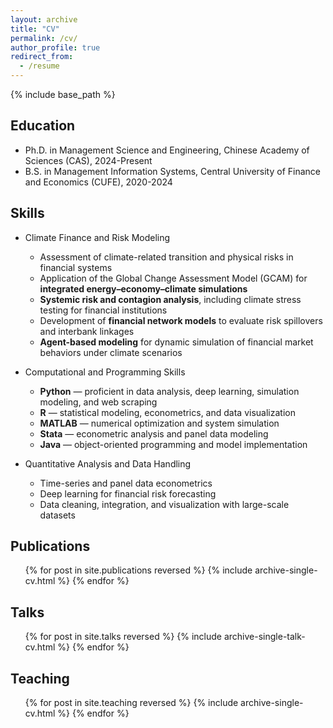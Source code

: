 ```yaml
---
layout: archive
title: "CV"
permalink: /cv/
author_profile: true
redirect_from:
  - /resume
---
```


{% include base_path %}

Education
------
* Ph.D. in Management Science and Engineering, Chinese Academy of Sciences (CAS), 2024-Present
* B.S. in Management Information Systems, Central University of Finance and Economics (CUFE), 2020-2024

  
Skills
------
* Climate Finance and Risk Modeling
  * Assessment of climate-related transition and physical risks in financial systems
  * Application of the Global Change Assessment Model (GCAM) for **integrated energy–economy–climate simulations**
  * **Systemic risk and contagion analysis**, including climate stress testing for financial institutions
  * Development of **financial network models** to evaluate risk spillovers and interbank linkages
  * **Agent-based modeling** for dynamic simulation of financial market behaviors under climate scenarios

* Computational and Programming Skills
  * **Python** — proficient in data analysis, deep learning, simulation modeling, and web scraping  
  * **R** — statistical modeling, econometrics, and data visualization  
  * **MATLAB** — numerical optimization and system simulation  
  * **Stata** — econometric analysis and panel data modeling  
  * **Java** — object-oriented programming and model implementation

* Quantitative Analysis and Data Handling
  * Time-series and panel data econometrics  
  * Deep learning for financial risk forecasting  
  * Data cleaning, integration, and visualization with large-scale datasets

Publications
------
  <ul>{% for post in site.publications reversed %}
    {% include archive-single-cv.html %}
  {% endfor %}</ul>
  
Talks
------
  <ul>{% for post in site.talks reversed %}
    {% include archive-single-talk-cv.html  %}
  {% endfor %}</ul>
  
Teaching
------
  <ul>{% for post in site.teaching reversed %}
    {% include archive-single-cv.html %}
  {% endfor %}</ul>
